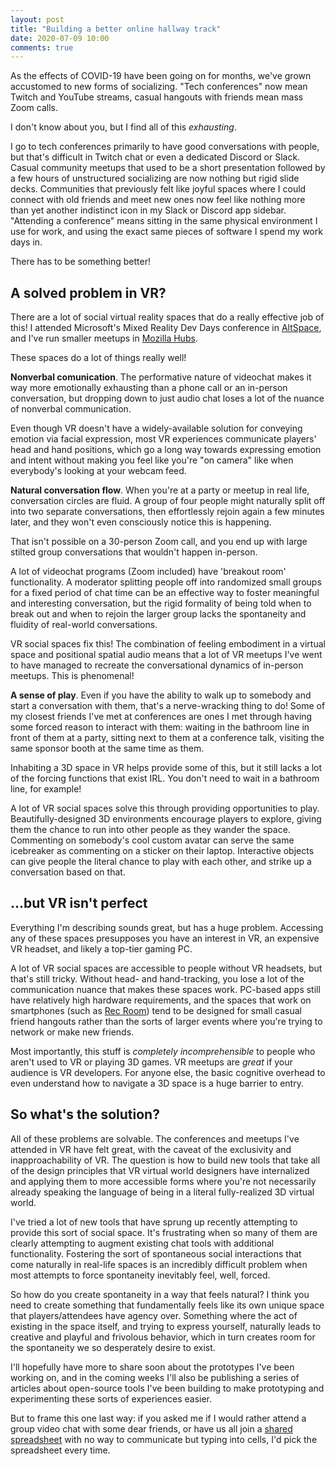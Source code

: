 ```yaml
---
layout: post
title: "Building a better online hallway track"
date: 2020-07-09 10:00
comments: true
---
```


As the effects of COVID-19 have been going on for months, we've grown accustomed to new forms of socializing. "Tech conferences" now mean Twitch and YouTube streams, casual hangouts with friends mean mass Zoom calls.

I don't know about you, but I find all of this _exhausting_.

I go to tech conferences primarily to have good conversations with people, but that's difficult in Twitch chat or even a dedicated Discord or Slack. Casual community meetups that used to be a short presentation followed by a few hours of unstructured socializing are now nothing but rigid slide decks. Communities that previously felt like joyful spaces where I could connect with old friends and meet new ones now feel like nothing more than yet another indistinct icon in my Slack or Discord app sidebar. "Attending a conference" means sitting in the same physical environment I use for work, and using the exact same pieces of software I spend my work days in.

There has to be something better!

## A solved problem in VR?

There are a lot of social virtual reality spaces that do a really effective job of this! I attended Microsoft's Mixed Reality Dev Days conference in [AltSpace](https://altvr.com), and I've run smaller meetups in [Mozilla Hubs](https://hubs.mozilla.com).

These spaces do a lot of things really well!

**Nonverbal comunication**. The performative nature of videochat makes it way more emotionally exhausting than a phone call or an in-person conversation, but dropping down to just audio chat loses a lot of the nuance of nonverbal communication.

Even though VR doesn't have a widely-available solution for conveying emotion via facial expression, most VR experiences communicate players' head and hand positions, which go a long way towards expressing emotion and intent without making you feel like you're "on camera" like when everybody's looking at your webcam feed.

**Natural conversation flow**. When you're at a party or meetup in real life, conversation circles are fluid. A group of four people might naturally split off into two separate conversations, then effortlessly rejoin again a few minutes later, and they won't even consciously notice this is happening.

That isn't possible on a 30-person Zoom call, and you end up with large stilted group conversations that wouldn't happen in-person.

A lot of videochat programs (Zoom included) have 'breakout room' functionality. A moderator splitting people off into randomized small groups for a fixed period of chat time can be an effective way to foster meaningful and interesting conversation, but the rigid formality of being told when to break out and when to rejoin the larger group lacks the spontaneity and fluidity of real-world conversations.

VR social spaces fix this! The combination of feeling embodiment in a virtual space and positional spatial audio means that a lot of VR meetups I've went to have managed to recreate the conversational dynamics of in-person meetups. This is phenomenal!

**A sense of play**. Even if you have the ability to walk up to somebody and start a conversation with them, that's a nerve-wracking thing to do! Some of my closest friends I've met at conferences are ones I met through having some forced reason to interact with them: waiting in the bathroom line in front of them at a party, sitting next to them at a conference talk, visiting the same sponsor booth at the same time as them.

Inhabiting a 3D space in VR helps provide some of this, but it still lacks a lot of the forcing functions that exist IRL. You don't need to wait in a bathroom line, for example!

A lot of VR social spaces solve this through providing opportunities to play. Beautifully-designed 3D environments encourage players to explore, giving them the chance to run into other people as they wander the space. Commenting on somebody's cool custom avatar can serve the same icebreaker as commenting on a sticker on their laptop. Interactive objects can give people the literal chance to play with each other, and strike up a conversation based on that.

## ...but VR isn't perfect

Everything I'm describing sounds great, but has a huge problem. Accessing any of these spaces presupposes you have an interest in VR, an expensive VR headset, and likely a top-tier gaming PC.

A lot of VR social spaces are accessible to people without VR headsets, but that's still tricky. Without head- and hand-tracking, you lose a lot of the communication nuance that makes these spaces work. PC-based apps still have relatively high hardware requirements, and the spaces that work on smartphones (such as [Rec Room](https://recroom)) tend to be designed for small casual friend hangouts rather than the sorts of larger events where you're trying to network or make new friends.

Most importantly, this stuff is _completely incomprehensible_ to people who aren't used to VR or playing 3D games. VR meetups are _great_ if your audience is VR developers. For anyone else, the basic cognitive overhead to even understand how to navigate a 3D space is a huge barrier to entry.

## So what's the solution?

All of these problems are solvable. The conferences and meetups I've attended in VR have felt great, with the caveat of the exclusivity and inapproachability of VR. The question is how to build new tools that take all of the design principles that VR virtual world designers have internalized and applying them to more accessible forms where you're not necessarily already speaking the language of being in a literal fully-realized 3D virtual world.

I've tried a lot of new tools that have sprung up recently attempting to provide this sort of social space. It's frustrating when so many of them are clearly attempting to augment existing chat tools with additional functionality. Fostering the sort of spontaneous social interactions that come naturally in real-life spaces is an incredibly difficult problem when most attempts to force spontaneity inevitably feel, well, forced.

So how do you create spontaneity in a way that feels natural? I think you need to create something that fundamentally feels like its own unique space that players/attendees have agency over. Something where the act of existing in the space itself, and trying to express yourself, naturally leads to creative and playful and frivolous behavior, which in turn creates room for the spontaneity we so desperately desire to exist.

I'll hopefully have more to share soon about the prototypes I've been working on, and in the coming weeks I'll also be publishing a series of articles about open-source tools I've been building to make prototyping and experimenting these sorts of experiences easier.

But to frame this one last way: if you asked me if I would rather attend a group video chat with some dear friends, or have us all join a [shared spreadsheet](https://onezero.medium.com/party-in-a-shared-google-doc-d576c565706e) with no way to communicate but typing into cells, I'd pick the spreadsheet every time.
